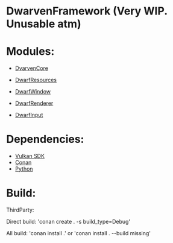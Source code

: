 # DwarvenFramework (Very WIP. Unusable atm)

Modules:
=============
- [DvarvenCore](https://github.com/Caostick/DwarvenFramework/tree/main/DwarvenCore)

- [DwarfResources](https://github.com/Caostick/DwarvenFramework/tree/main/DwarfResources)
- [DwarfWindow](https://github.com/Caostick/DwarvenFramework/tree/main/DwarfWindow)
- [DwarfRenderer](https://github.com/Caostick/DwarvenFramework/tree/main/DwarfRenderer)
- [DwarfInput](https://github.com/Caostick/DwarvenFramework/tree/main/DwarfInput)

Dependencies:
=============
- [Vulkan SDK](https://vulkan.lunarg.com)
- [Conan](https://conan.io)
- [Python](https://www.python.org)

Build:
=============
ThirdParty:

Direct build: 'conan create . -s build_type=Debug'

All build: 'conan install .' or 'conan install . --build missing'
